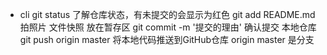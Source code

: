 - cli
    git status  了解仓库状态，有未提交的会显示为红色
    git add README.md   拍照片 文件快照 放在暂存区
    git commit -m '提交的理由'  确认提交 本地仓库
    git push origin master 将本地代码推送到GitHub仓库 origin master 是分支